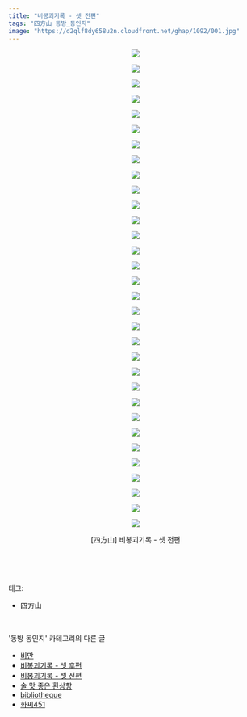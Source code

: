 ```yaml
---
title: "비봉괴기록 - 셋 전편"
tags: "四方山 동방_동인지"
image: "https://d2qlf8dy658u2n.cloudfront.net/ghap/1092/001.jpg"
---
```

<div class="article">
<p style="text-align: center; clear: none; float: none;"><img src="{{ site.imgserver12 }}/ghap/1092/001.jpg"/></p>
<p style="text-align: center; clear: none; float: none;"><img src="{{ site.imgserver12 }}/ghap/1092/002.jpg"/></p>
<p style="text-align: center; clear: none; float: none;"><img src="{{ site.imgserver12 }}/ghap/1092/003.jpg"/></p>
<p style="text-align: center; clear: none; float: none;"><img src="{{ site.imgserver12 }}/ghap/1092/004.jpg"/></p>
<p style="text-align: center; clear: none; float: none;"><img src="{{ site.imgserver12 }}/ghap/1092/005.jpg"/></p>
<p style="text-align: center; clear: none; float: none;"><img src="{{ site.imgserver12 }}/ghap/1092/006.jpg"/></p>
<p style="text-align: center; clear: none; float: none;"><img src="{{ site.imgserver12 }}/ghap/1092/007.jpg"/></p>
<p style="text-align: center; clear: none; float: none;"><img src="{{ site.imgserver12 }}/ghap/1092/008.jpg"/></p>
<p style="text-align: center; clear: none; float: none;"><img src="{{ site.imgserver12 }}/ghap/1092/009.jpg"/></p>
<p style="text-align: center; clear: none; float: none;"><img src="{{ site.imgserver12 }}/ghap/1092/010.jpg"/></p>
<p style="text-align: center; clear: none; float: none;"><img src="{{ site.imgserver12 }}/ghap/1092/011.jpg"/></p>
<p style="text-align: center; clear: none; float: none;"><img src="{{ site.imgserver12 }}/ghap/1092/012.jpg"/></p>
<p style="text-align: center; clear: none; float: none;"><img src="{{ site.imgserver12 }}/ghap/1092/013.jpg"/></p>
<p style="text-align: center; clear: none; float: none;"><img src="{{ site.imgserver12 }}/ghap/1092/014.jpg"/></p>
<p style="text-align: center; clear: none; float: none;"><img src="{{ site.imgserver12 }}/ghap/1092/015.jpg"/></p>
<p style="text-align: center; clear: none; float: none;"><img src="{{ site.imgserver12 }}/ghap/1092/016.jpg"/></p>
<p style="text-align: center; clear: none; float: none;"><img src="{{ site.imgserver12 }}/ghap/1092/017.jpg"/></p>
<p style="text-align: center; clear: none; float: none;"><img src="{{ site.imgserver12 }}/ghap/1092/018.jpg"/></p>
<p style="text-align: center; clear: none; float: none;"><img src="{{ site.imgserver12 }}/ghap/1092/019.jpg"/></p>
<p style="text-align: center; clear: none; float: none;"><img src="{{ site.imgserver12 }}/ghap/1092/020.jpg"/></p>
<p style="text-align: center; clear: none; float: none;"><img src="{{ site.imgserver12 }}/ghap/1092/021.jpg"/></p>
<p style="text-align: center; clear: none; float: none;"><img src="{{ site.imgserver12 }}/ghap/1092/022.jpg"/></p>
<p style="text-align: center; clear: none; float: none;"><img src="{{ site.imgserver12 }}/ghap/1092/023.jpg"/></p>
<p style="text-align: center; clear: none; float: none;"><img src="{{ site.imgserver12 }}/ghap/1092/024.jpg"/></p>
<p style="text-align: center; clear: none; float: none;"><img src="{{ site.imgserver12 }}/ghap/1092/025.jpg"/></p>
<p style="text-align: center; clear: none; float: none;"><img src="{{ site.imgserver12 }}/ghap/1092/026.jpg"/></p>
<p style="text-align: center; clear: none; float: none;"><img src="{{ site.imgserver12 }}/ghap/1092/027.jpg"/></p>
<p style="text-align: center; clear: none; float: none;"><img src="{{ site.imgserver12 }}/ghap/1092/028.jpg"/></p>
<p style="text-align: center; clear: none; float: none;"><img src="{{ site.imgserver12 }}/ghap/1092/029.jpg"/></p>
<p style="text-align: center; clear: none; float: none;"><img src="{{ site.imgserver12 }}/ghap/1092/030.jpg"/></p>
<p style="text-align: center; clear: none; float: none;"><img src="{{ site.imgserver12 }}/ghap/1092/031.jpg"/></p>
<p style="text-align: center; clear: none; float: none;"><img src="{{ site.imgserver12 }}/ghap/1092/032.jpg"/></p>
<p style="text-align: center; clear: none; float: none;">[四方山] 비봉괴기록 - 셋 전편</p>
<p><br/></p>
</div><br/>
<div class="tagTrail">
<p>태그: </p>
<ul>
<li>四方山</li>
</ul>
</div><br/>
<div class="another">
<p>'동방 동인지' 카테고리의 다른 글</p>
<ul>
<li><a href="/ghap_1094">비만</a></li>
<li><a href="/ghap_1093">비봉괴기록 - 셋 후편</a></li>
<li><a href="/ghap_1092">비봉괴기록 - 셋 전편</a></li>
<li><a href="/ghap_1091">술 맛 좋은 환상향</a></li>
<li><a href="/ghap_1090">bibliotheque</a></li>
<li><a href="/ghap_1089">화씨451</a></li>
</ul>
</div><br/>
<div class="cb_module cb_fluid">
<div class="cb_wrt cb_profile">
</div><!-- commentList close -->
</div><br/>
